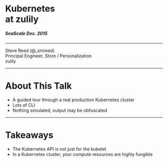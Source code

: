 # Kubernetes<br> at zulily
##### SeaScale Dec. 2015

***

Steve Reed (@_smreed)<br>
Principal Engineer, Store / Personalization<br>
zulily<br>

---

# About This Talk

* A guided tour through a real production Kubernetes cluster
* Lots of CLI
* Nothing simulated, output may be obfuscated

---

# Takeaways

* The Kubernetes API is not just for the kubelet
* In a Kubernetes cluster, your compute resources are highly fungible

